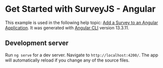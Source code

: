 # Get Started with SurveyJS - Angular

This example is used in the following help topic: [Add a Survey to an Angular Application](https://surveyjs.io/Documentation/Library?id=get-started-jquery). It was generated with [Angular CLI](https://github.com/angular/angular-cli) version 13.3.11.

## Development server

Run `ng serve` for a dev server. Navigate to `http://localhost:4200/`. The app will automatically reload if you change any of the source files.